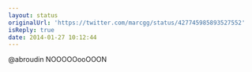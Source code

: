 ```yaml
---
layout: status
originalUrl: 'https://twitter.com/marcgg/status/427745985893527552'
isReply: true
date: 2014-01-27 10:12:44
---
```


@abroudin NOOOOOooOOON
